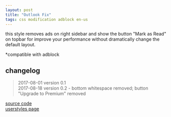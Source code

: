 ```yaml
---
layout: post
title: "Outlook Fix"
tags: css modification adblock en-us
---
```


this style removes ads on right sidebar and show the button "Mark as Read" on topbar for improve your performance without dramatically change the default layout.  

*compatible with adblock

## changelog
> 2017-08-01 version 0.1  
2017-08-18 version 0.2 - bottom whitespace removed; button "Upgrade to Premium" removed

[source code](https://github.com/h01000110/css-fix-stylish/blob/master/outlook.css)  
[userstyles page](https://userstyles.org/styles/145972/outlook-fix)
